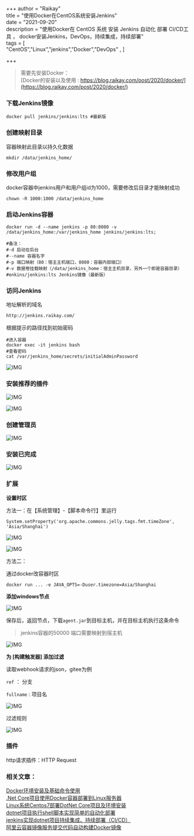 +++
author = "Raikay"  
title = "使用Docker在CentOS系统安装Jenkins"  
date = "2021-09-20"  
description = "使用Docker在 CentOS 系统 安装 Jenkins 自动化 部署 CI/CD工具 ， docker安装Jenkins，DevOps，持续集成，持续部署"  
tags = [  
         "CentOS","Linux","jenkins","Docker","DevOps" ,
]  

+++
> 需要先安装Docker：   
> [Docker的安装以及使用 : https://blog.raikay.com/post/2020/docker/](https://blog.raikay.com/post/2020/docker/)

### 下载Jenkins镜像
```
docker pull jenkins/jenkins:lts #最新版
```

### 创建映射目录
容器映射此目录以持久化数据  
```
mkdir /data/jenkins_home/
```

### 修改用户组
docker容器中jenkins用户和用户组id为1000，需要修改后目录才能映射成功  
```
chown -R 1000:1000 /data/jenkins_home
```


### 启动Jenkins容器	 
```shell
docker run -d --name jenkins -p 80:8080 -v /data/jenkins_home:/var/jenkins_home jenkins/jenkins:lts;

#备注：
#-d 启动在后台
#--name 容器名字
#-p 端口映射（80：宿主主机端口，8080：容器内部端口）
#-v 数据卷挂载映射（/data/jenkins_home：宿主主机目录，另外一个即是容器目录）
#enkins/jenkins:lts Jenkins镜像（最新版）
```

### 访问Jenkins
地址解析的域名  
```diff
http://jenkins.raikay.com/
```
根据提示的路径找到初始密码  
```shell
#进入容器
docker exec -it jenkins bash
#查看密码
cat /var/jenkins_home/secrets/initialAdminPassword
```
![IMG](https://gitee.com/imgrep001/m1/raw/master/2021/09/21/20210921184227.png)

### 安装推荐的插件

![IMG](https://gitee.com/imgrep001/m1/raw/master/2021/09/21/20210921184249.png)

![IMG](https://gitee.com/imgrep001/m1/raw/master/2021/09/21/20210921184350.png)

### 创建管理员

![IMG](https://gitee.com/imgrep001/m1/raw/master/2021/09/21/20210921184308.png)

### 安装已完成

![IMG](https://gitee.com/imgrep001/m1/raw/master/2021/09/21/20210921184330.png)



### 扩展

**设置时区**

方法一：在【系统管理】-【脚本命令行】里运行

```
System.setProperty('org.apache.commons.jelly.tags.fmt.timeZone', 'Asia/Shanghai')
```



![IMG](https://gitee.com/imgrep001/m1/raw/master/2021/09/23/20210923140135.png)

![IMG](https://gitee.com/imgrep001/m1/raw/master/2021/09/23/20210923140417.png)

方法二：

通过docker改容器时区

```
docker run ... -e JAVA_OPTS=-Duser.timezone=Asia/Shanghai
```



**添加windows节点**

![IMG](https://gitee.com/imgrep001/m1/raw/master/2021/09/23/20210923140816.png)

保存后，返回节点，下载`agent.jar`到目标主机，并在目标主机执行这条命令

> jenkins容器的50000 端口需要映射到宿主机

![IMG](https://gitee.com/imgrep001/m1/raw/master/2021/09/23/20210923141358.png)

**为 [构建触发器] 添加过滤**

读取webhook请求的json，gitee为例

`ref`  ： 分支

`fullname`  : 项目名

![IMG](https://gitee.com/imgrep001/m1/raw/master/2021/09/23/20210923165304.png)

过滤规则

![IMG](https://gitee.com/imgrep001/m1/raw/master/2021/09/23/20210923165624.png)

### 插件

http请求插件：HTTP Request

### 相关文章：

[Docker环境安装及基础命令使用](https://blog.raikay.com/post/2020/docker/)  
[.Net Core项目使用Docker容器部署到Linux服务器](https://blog.raikay.com/post/2020/dotnet-docker/)  
[Linux系统Centos7部署DotNet Core项目及环境安装 ](https://blog.raikay.com/post/2019/dotnet-publish/)   
[dotnet项目执行shell脚本实现简单的自动化部署](https://blog.raikay.com/post/dotnet/easy-ci-cd/)  
[jenkins实现dotnet项目持续集成、持续部署（CI/CD）](https://blog.raikay.com/post/dotnet/jenkins/)  
[阿里云容器镜像服务提交代码自动构建Docker镜像](https://blog.raikay.com/post/2020/dotnet-core-aliyun/)      